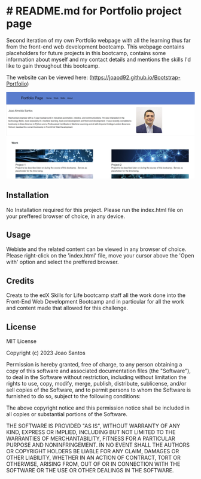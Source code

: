 # # README.md for Portfolio project page

Second iteration of my own Portfolio webpage with all the learning thus far from the front-end web development bootcamp. This webpage contains placeholders for future projects in this bootcamp, contains some information about myself and my contact details and mentions the skills I'd like to gain throughout this bootcamp. 

The website can be viewed here: (https://joaod92.github.io/Bootstrap-Portfolio)

<img src="./images/screenshot.jpg">

## Installation
No Installation required for this project. Please run the index.html file on your preffered browser of choice, in any device. 

## Usage
Webiste and the related content can be viewed in any browser of choice. Please right-click on the 'index.html' file, move your cursor above the 'Open with' option and select the preffered browser. 

## Credits
Creats to the edX Skills for Life bootcamp staff all the work done into the Front-End Web Development Bootcamp and in particular for all the work and content made that allowed for this challenge. 

## License

MIT License

Copyright (c) 2023 Joao Santos

Permission is hereby granted, free of charge, to any person obtaining a copy
of this software and associated documentation files (the "Software"), to deal
in the Software without restriction, including without limitation the rights
to use, copy, modify, merge, publish, distribute, sublicense, and/or sell
copies of the Software, and to permit persons to whom the Software is
furnished to do so, subject to the following conditions:

The above copyright notice and this permission notice shall be included in all
copies or substantial portions of the Software.

THE SOFTWARE IS PROVIDED "AS IS", WITHOUT WARRANTY OF ANY KIND, EXPRESS OR
IMPLIED, INCLUDING BUT NOT LIMITED TO THE WARRANTIES OF MERCHANTABILITY,
FITNESS FOR A PARTICULAR PURPOSE AND NONINFRINGEMENT. IN NO EVENT SHALL THE
AUTHORS OR COPYRIGHT HOLDERS BE LIABLE FOR ANY CLAIM, DAMAGES OR OTHER
LIABILITY, WHETHER IN AN ACTION OF CONTRACT, TORT OR OTHERWISE, ARISING FROM,
OUT OF OR IN CONNECTION WITH THE SOFTWARE OR THE USE OR OTHER DEALINGS IN THE
SOFTWARE.
